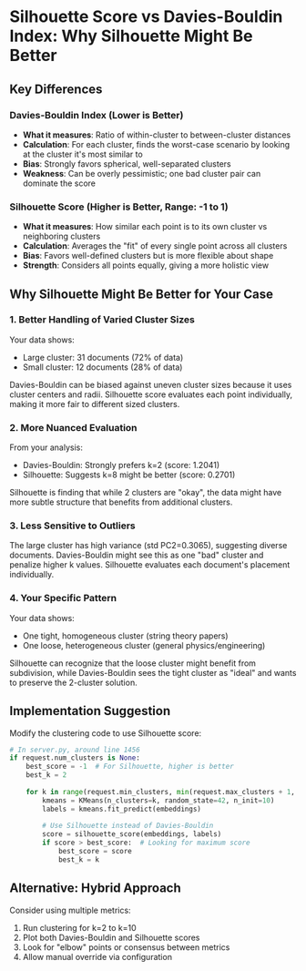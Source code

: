 # Silhouette Score vs Davies-Bouldin Index: Why Silhouette Might Be Better

## Key Differences

### Davies-Bouldin Index (Lower is Better)
- **What it measures**: Ratio of within-cluster to between-cluster distances
- **Calculation**: For each cluster, finds the worst-case scenario by looking at the cluster it's most similar to
- **Bias**: Strongly favors spherical, well-separated clusters
- **Weakness**: Can be overly pessimistic; one bad cluster pair can dominate the score

### Silhouette Score (Higher is Better, Range: -1 to 1)
- **What it measures**: How similar each point is to its own cluster vs neighboring clusters
- **Calculation**: Averages the "fit" of every single point across all clusters
- **Bias**: Favors well-defined clusters but is more flexible about shape
- **Strength**: Considers all points equally, giving a more holistic view

## Why Silhouette Might Be Better for Your Case

### 1. Better Handling of Varied Cluster Sizes
Your data shows:
- Large cluster: 31 documents (72% of data)
- Small cluster: 12 documents (28% of data)

Davies-Bouldin can be biased against uneven cluster sizes because it uses cluster centers and radii. Silhouette score evaluates each point individually, making it more fair to different sized clusters.

### 2. More Nuanced Evaluation
From your analysis:
- Davies-Bouldin: Strongly prefers k=2 (score: 1.2041)
- Silhouette: Suggests k=8 might be better (score: 0.2701)

Silhouette is finding that while 2 clusters are "okay", the data might have more subtle structure that benefits from additional clusters.

### 3. Less Sensitive to Outliers
The large cluster has high variance (std PC2=0.3065), suggesting diverse documents. Davies-Bouldin might see this as one "bad" cluster and penalize higher k values. Silhouette evaluates each document's placement individually.

### 4. Your Specific Pattern
Your data shows:
- One tight, homogeneous cluster (string theory papers)
- One loose, heterogeneous cluster (general physics/engineering)

Silhouette can recognize that the loose cluster might benefit from subdivision, while Davies-Bouldin sees the tight cluster as "ideal" and wants to preserve the 2-cluster solution.

## Implementation Suggestion

Modify the clustering code to use Silhouette score:

```python
# In server.py, around line 1456
if request.num_clusters is None:
    best_score = -1  # For Silhouette, higher is better
    best_k = 2
    
    for k in range(request.min_clusters, min(request.max_clusters + 1, len(embeddings))):
        kmeans = KMeans(n_clusters=k, random_state=42, n_init=10)
        labels = kmeans.fit_predict(embeddings)
        
        # Use Silhouette instead of Davies-Bouldin
        score = silhouette_score(embeddings, labels)
        if score > best_score:  # Looking for maximum score
            best_score = score
            best_k = k
```

## Alternative: Hybrid Approach

Consider using multiple metrics:
1. Run clustering for k=2 to k=10
2. Plot both Davies-Bouldin and Silhouette scores
3. Look for "elbow" points or consensus between metrics
4. Allow manual override via configuration